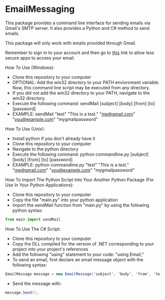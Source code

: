 # EmailMessaging
This package provides a command line interface for sending emails via Gmail's SMTP server. It also provides a Python and C# method to send emails.

This package will only work with emails provided through Gmail.

Remember to sign in to your account and then go to [this](https://myaccount.google.com/lesssecureapps?pli=1) link to allow less secure apps to access your email.

How To Use (Windows):
- Clone this repository to your computer
- OPTIONAL: Add the win32 directory to your PATH enviornment variable. Now, this command line script may be executed from any directory.
- If you did not add the win32 directory to your PATH, navigate to the win32 directory.
- Execute the following command: sendMail [subject] [body] [from] [to] [password]
- EXAMPLE: sendMail "test" "This is a test." "me@gmail.com" "you@example.com" "mygmailpassword"


How To Use (Unix):
- Install python if you don't already have it
- Clone this repository to your computer
- Navigate to the python directory
- Execute the following command: python commandline.py [subject] [body] [from] [to] [password]
- EXAMPLE: python commandline.py "test" "This is a test." "me@gmail.com" "you@example.com" "mygmailpassword"

How To Import The Python Script Into Your Another Python Package (For Use In Your Python Applications):
- Clone this repository to your computer
- Copy the file "main.py" into your python application
- Import the sendMail function from "main.py" by using the following python syntax: 
```python
from main import sendMail
```

How To Use The C# Script:
- Clone this repository to your computer
- Copy the DLL compiled for the version of .NET corresponding to your project into your project's references
- Add the following "using" statement to your code: "using Email;"
- To send an email, first declare an email message object with the following syntax: 
```c#
EmailMessage message = new EmailMessage('subject', 'body', 'from', 'to', 'password');
```
- Send the message with:
```c#
message.Send();
```
